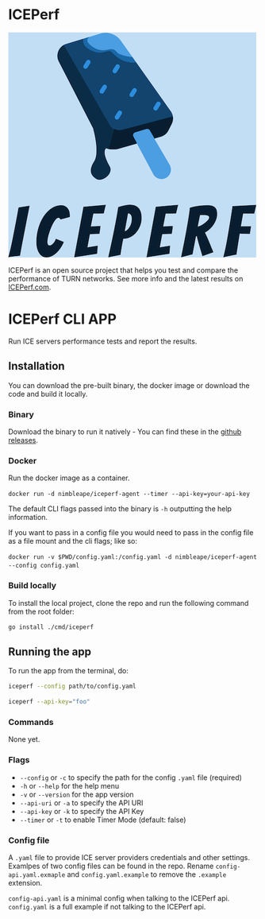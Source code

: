# ICEPerf
![ICEPerf logo](assets/ICEPerf_fulllogo_nobuffer.png)

ICEPerf is an open source project that helps you test and compare the performance of TURN networks. See more info and the latest results on [ICEPerf.com](https://iceperf.com).


# ICEPerf CLI APP
Run ICE servers performance tests and report the results.

## Installation
You can download the pre-built binary, the docker image or download the code and build it locally.

### Binary
Download the binary to run it natively - You can find these in the [github releases](https://github.com/nimbleape/iceperf-agent/releases).

### Docker

Run the docker image as a container.

`docker run -d nimbleape/iceperf-agent --timer --api-key=your-api-key`

The default CLI flags passed into the binary is `-h` outputting the help information.

If you want to pass in a config file you would need to pass in the config file as a file mount and the cli flags; like so:

`docker run -v $PWD/config.yaml:/config.yaml -d nimbleape/iceperf-agent --config config.yaml`

### Build locally
To install the local project, clone the repo and run the following command from the root folder:

```zsh
go install ./cmd/iceperf
```

## Running the app
To run the app from the terminal, do:

```zsh
iceperf --config path/to/config.yaml
```

```zsh
iceperf --api-key="foo"
```

### Commands
None yet.

### Flags
- `--config` or `-c` to specify the path for the config `.yaml` file (required)
- `-h` or `--help` for the help menu
- `-v` or `--version` for the app version
- `--api-uri` or `-a` to specify the API URI
- `--api-key` or `-k` to specify the API Key
- `--timer` or `-t` to enable Timer Mode (default: false)

### Config file
A `.yaml` file to provide ICE server providers credentials and other settings. Examlpes of two config files can be found in the repo. Rename `config-api.yaml.exmaple` and `config.yaml.example` to remove the `.example` extension.

`config-api.yaml` is a minimal config when talking to the ICEPerf api.
`config.yaml` is a full example if not talking to the ICEPerf api.
